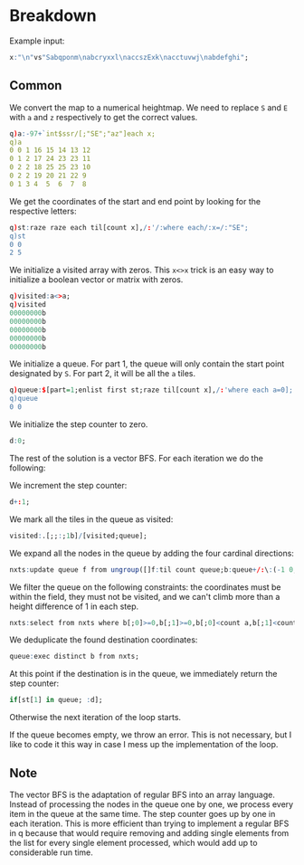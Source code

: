 # Breakdown
Example input:
```q
x:"\n"vs"Sabqponm\nabcryxxl\naccszExk\nacctuvwj\nabdefghi";
```

## Common
We convert the map to a numerical heightmap. We need to replace `S` and `E` with `a` and `z` respectively to get the correct values.
```q
q)a:-97+`int$ssr/[;"SE";"az"]each x;
q)a
0 0 1 16 15 14 13 12
0 1 2 17 24 23 23 11
0 2 2 18 25 25 23 10
0 2 2 19 20 21 22 9
0 1 3 4  5  6  7  8
```
We get the coordinates of the start and end point by looking for the respective letters:
```q
q)st:raze raze each til[count x],/:'/:where each/:x=/:"SE";
q)st
0 0
2 5
```
We initialize a visited array with zeros. This `x<>x` trick is an easy way to initialize a boolean vector or matrix with zeros.
```q
q)visited:a<>a;
q)visited
00000000b
00000000b
00000000b
00000000b
00000000b
```
We initialize a queue. For part 1, the queue will only contain the start point designated by `S`. For part 2, it will be all the `a` tiles.
```q
q)queue:$[part=1;enlist first st;raze til[count x],/:'where each a=0];
q)queue
0 0
```
We initialize the step counter to zero.
```q
d:0;
```
The rest of the solution is a vector BFS. For each iteration we do the following:

We increment the step counter:
```q
d+:1;
```
We mark all the tiles in the queue as visited:
```q
visited:.[;;:;1b]/[visited;queue];
```
We expand all the nodes in the queue by adding the four cardinal directions:
```q
nxts:update queue f from ungroup([]f:til count queue;b:queue+/:\:(-1 0;0 1;1 0;0 -1));
```
We filter the queue on the following constraints: the coordinates must be within the field, they must not be visited, and we can't climb more than a height difference of 1 in each step.
```q
nxts:select from nxts where b[;0]>=0,b[;1]>=0,b[;0]<count a,b[;1]<count first a,not visited ./:b,(a ./:f)>=(a ./:b)-1;
```
We deduplicate the found destination coordinates:
```q
queue:exec distinct b from nxts;
```
At this point if the destination is in the queue, we immediately return the step counter:
```q
if[st[1] in queue; :d];
```
Otherwise the next iteration of the loop starts.

If the queue becomes empty, we throw an error. This is not necessary, but I like to code it this way in case I mess up the implementation of the loop.

## Note
The vector BFS is the adaptation of regular BFS into an array language. Instead of processing the nodes in the queue one by one, we process every item in the queue at the same time. The step counter goes up by one in each iteration. This is more efficient than trying to implement a regular BFS in q because that would require removing and adding single elements from the list for every single element processed, which would add up to considerable run time.
